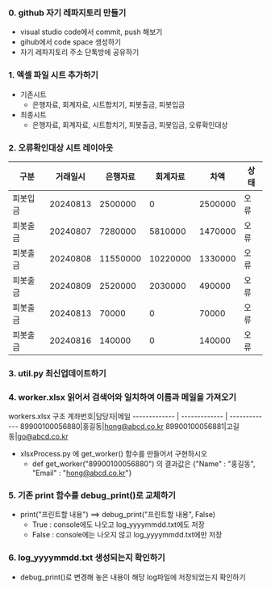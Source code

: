 ### 0. github 자기 레파지토리 만들기
 - visual studio code에서 commit, push 해보기
 - gihub에서 code space 생성하기
 - 자기 레파지토리 주소 단톡방에 공유하기
### 1. 엑셀 파일 시트 추가하기
 - 기존시트
     - 은행자료, 회계자료, 시트합치기, 피봇출금, 피봇입금
 - 최종시트
     - 은행자료, 회계자료, 시트합치기, 피봇출금, 피봇입금, 오류확인대상
### 2. 오류확인대상 시트 레이아웃
구분|거래일시|은행자료|회계자료|차액|상태
------------- | ------------- | ------------- | ------------- | ------------- | -------------
피봇입금|20240813|2500000|0|2500000|오류
피봇출금|20240807|7280000|5810000|1470000|오류
피봇출금|20240808|11550000|10220000|1330000|오류
피봇출금|20240809|2520000|2030000|490000|오류
피봇출금|20240813|70000|0|70000|오류
피봇출금|20240816|140000|0|140000|오류
### 3. util.py 최신업데이트하기
### 4. worker.xlsx 읽어서 검색어와 일치하여 이름과 메일을 가져오기
workers.xlsx 구조
계좌번호|담당자|메일
------------- | ------------- | -------------
89900100056880|홍길동|hong@abcd.co.kr
89900100056881|고길동|go@abcd.co.kr

 - xlsxProcess.py 에 get_worker() 함수를 만들어서 구현하시오
      - def get_worker("89900100056880") 의 결과값은 {"Name" : "홍길동", "Email" : "hong@abcd.co.kr"}
### 5. 기존 print 함수를 debug_print()로 교체하기
 - print("프린트할 내용") ==> debug_print("프린트할 내용", False)
      - True : console에도 나오고 log_yyyymmdd.txt에도 저장
      - False : console에는 나오지 않고 log_yyyymmdd.txt에만 저장
### 6. log_yyyymmdd.txt 생성되는지 확인하기
 - debug_print()로 변경해 놓은 내용이 해당 log파일에 저장되었는지 확인하기
